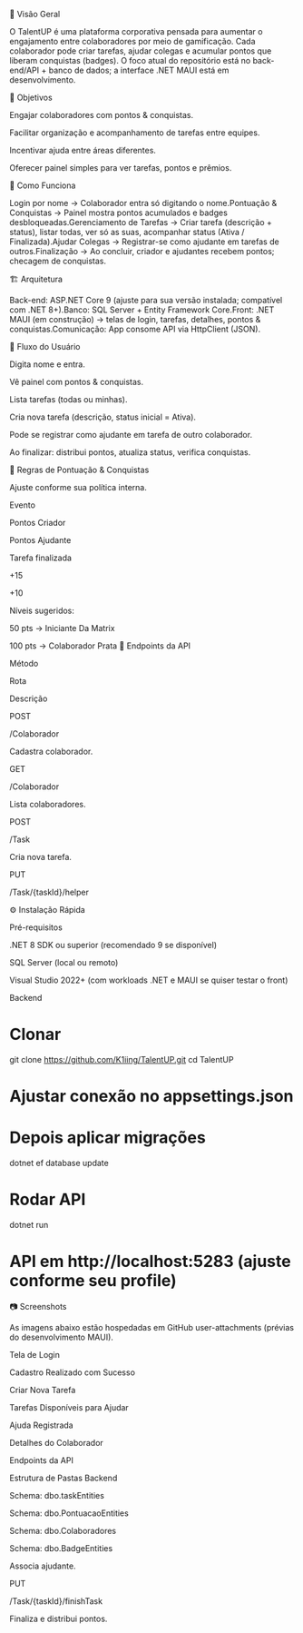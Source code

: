 🚀 Visão Geral

O TalentUP é uma plataforma corporativa pensada para aumentar o engajamento entre colaboradores por meio de gamificação. Cada colaborador pode criar tarefas, ajudar colegas e acumular pontos que liberam conquistas (badges). O foco atual do repositório está no back-end/API + banco de dados; a interface .NET MAUI está em desenvolvimento.

🎯 Objetivos

Engajar colaboradores com pontos & conquistas.

Facilitar organização e acompanhamento de tarefas entre equipes.

Incentivar ajuda entre áreas diferentes.

Oferecer painel simples para ver tarefas, pontos e prêmios.

🧭 Como Funciona

Login por nome → Colaborador entra só digitando o nome.Pontuação & Conquistas → Painel mostra pontos acumulados e badges desbloqueadas.Gerenciamento de Tarefas → Criar tarefa (descrição + status), listar todas, ver só as suas, acompanhar status (Ativa / Finalizada).Ajudar Colegas → Registrar-se como ajudante em tarefas de outros.Finalização → Ao concluir, criador e ajudantes recebem pontos; checagem de conquistas.

🏗 Arquitetura

Back-end: ASP.NET Core 9 (ajuste para sua versão instalada; compatível com .NET 8+).Banco: SQL Server + Entity Framework Core.Front: .NET MAUI (em construção) → telas de login, tarefas, detalhes, pontos & conquistas.Comunicação: App consome API via HttpClient (JSON).

🔁 Fluxo do Usuário

Digita nome e entra.

Vê painel com pontos & conquistas.

Lista tarefas (todas ou minhas).

Cria nova tarefa (descrição, status inicial = Ativa).

Pode se registrar como ajudante em tarefa de outro colaborador.

Ao finalizar: distribui pontos, atualiza status, verifica conquistas.

🏅 Regras de Pontuação & Conquistas

Ajuste conforme sua política interna.

Evento

Pontos Criador

Pontos Ajudante

Tarefa finalizada

+15

+10

Níveis sugeridos:

50 pts → Iniciante Da Matrix

100 pts → Colaborador Prata
📡 Endpoints da API

Método

Rota

Descrição

POST

/Colaborador

Cadastra colaborador.

GET

/Colaborador

Lista colaboradores.

POST

/Task

Cria nova tarefa.

PUT

/Task/{taskId}/helper

⚙️ Instalação Rápida

Pré-requisitos

.NET 8 SDK ou superior (recomendado 9 se disponível)

SQL Server (local ou remoto)

Visual Studio 2022+ (com workloads .NET e MAUI se quiser testar o front)

Backend

# Clonar
git clone https://github.com/K1iing/TalentUP.git
cd TalentUP

# Ajustar conexão no appsettings.json
# Depois aplicar migrações
 dotnet ef database update

# Rodar API
 dotnet run
# API em http://localhost:5283 (ajuste conforme seu profile)

📷 Screenshots

As imagens abaixo estão hospedadas em GitHub user-attachments (prévias do desenvolvimento MAUI).

Tela de Login

Cadastro Realizado com Sucesso

Criar Nova Tarefa

Tarefas Disponíveis para Ajudar

Ajuda Registrada

Detalhes do Colaborador

Endpoints da API

Estrutura de Pastas Backend

Schema: dbo.taskEntities

Schema: dbo.PontuacaoEntities

Schema: dbo.Colaboradores

Schema: dbo.BadgeEntities

Associa ajudante.

PUT

/Task/{taskId}/finishTask

Finaliza e distribui pontos.
